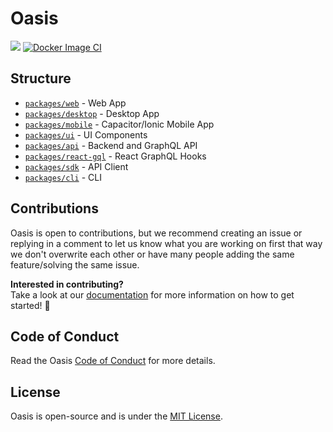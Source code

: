 # Oasis

<img src='https://img.shields.io/badge/License-MIT-blue.svg' > [![Docker Image CI](https://github.com/oasis-sh/oasis/actions/workflows/docker-image.yml/badge.svg)](https://github.com/oasis-sh/oasis/actions/workflows/docker-image.yml)

## Structure
- [`packages/web`](/packages/web) - Web App
- [`packages/desktop`](/packages/desktop) - Desktop App
- [`packages/mobile`](/packages/mobile) - Capacitor/Ionic Mobile App
- [`packages/ui`](/packages/ui) - UI Components
- [`packages/api`](/packages/api) - Backend and GraphQL API
- [`packages/react-gql`](/packages/react-gql) - React GraphQL Hooks
- [`packages/sdk`](/packages/sdk) - API Client
- [`packages/cli`](/packages/cli) - CLI
<!-- - [`packages/parser`](/packages/parser) - Parser !-->

## Contributions
Oasis is open to contributions, but we recommend creating an issue or replying in a comment to let us know what you are working on first that way we don't overwrite each other or have many people adding the same feature/solving the same issue. <br/>

**Interested in contributing?** <br/>
Take a look at our [documentation](/docs) for more information on how to get started! 🎉

## Code of Conduct
Read the Oasis [Code of Conduct](/.github/CODE_OF_CONDUCT.md) for more details.

## License
Oasis is open-source and is under the [MIT License](LICENSE).
